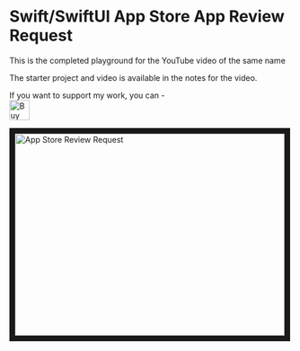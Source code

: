 # Swift/SwiftUI App Store App Review Request

This is the completed playground for the YouTube video of the same name

The starter project and video is available in the notes for the video.

If you want to support my work, you can - </br>
<a href='https://ko-fi.com/Z8Z22WRVG' target='_blank'><img height='36' style='border:0px;height:36px;' src='https://cdn.ko-fi.com/cdn/kofi3.png?v=2' border='0' alt='Buy Me a Coffee at ko-fi.com' /></a>


<a href="http://www.youtube.com/watch?feature=player_embedded&v=eJFN_Q2yPOo
" target="_blank"><img src="http://img.youtube.com/eJFN_Q2yPOo/0.jpg" 
alt="App Store Review Request" width="480" height="360" border="10" /></a>
